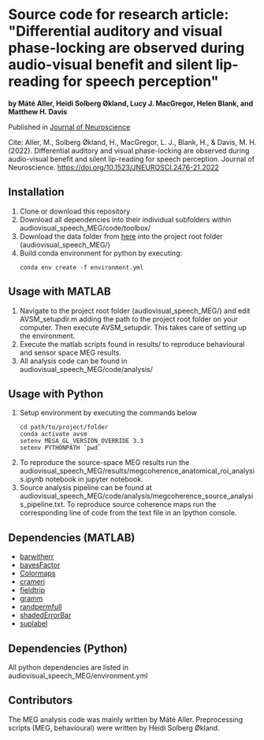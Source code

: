 # Source code for research article: <br/>"Differential auditory and visual phase-locking are observed during audio-visual benefit and silent lip-reading for speech perception" 
**by Máté Aller, Heidi Solberg Økland, Lucy J. MacGregor, Helen Blank, and Matthew H. Davis**

Published in [Journal of Neuroscience](https://www.jneurosci.org/content/early/2022/06/24/JNEUROSCI.2476-21.2022)

Cite: Aller, M., Solberg Økland, H., MacGregor, L. J., Blank, H., & Davis, M. H. (2022). Differential auditory and visual phase-locking are observed during audio-visual benefit and silent lip-reading for speech perception. Journal of Neuroscience. https://doi.org/10.1523/JNEUROSCI.2476-21.2022



## Installation
1. Clone or download this repository
2. Download all dependencies into their individual subfolders within audiovisual_speech_MEG/code/toolbox/
3. Download the data folder from [here](https://osf.io/st6fe/) into the project root folder (audiovisual_speech_MEG/)
4. Build conda environment for python by executing:
	```
	conda env create -f environment.yml
	```

## Usage with MATLAB
1. Navigate to the project root folder (audiovisual_speech_MEG/) and edit AVSM_setupdir.m adding the path to the project root folder on your computer. Then execute AVSM_setupdir. This takes care of setting up the environment. 
2. Execute the matlab scripts found in results/ to reproduce behavioural and sensor space MEG results. 
3. All analysis code can be found in audiovisual_speech_MEG/code/analysis/

## Usage with Python
1. Setup environment by executing the commands below
	```
	cd path/to/project/folder
	conda activate avsm
	setenv MESA_GL_VERSION_OVERRIDE 3.3
	setenv PYTHONPATH `pwd`
	```
2. To reproduce the source-space MEG results run the  audiovisual_speech_MEG/results/megcoherence_anatomical_roi_analysis.ipynb notebook in jupyter notebook. 
3. Source analysis pipeline can be found at audiovisual_speech_MEG/code/analysis/megcoherence_source_analysis_pipeline.txt. To reproduce source coherence maps run the corresponding line of code from the text file in an Ipython console. 

## Dependencies (MATLAB)
- [barwitherr](https://uk.mathworks.com/matlabcentral/fileexchange?q=barwitherr)
- [bayesFactor](https://github.com/klabhub/bayesFactor)
- [Colormaps](https://uk.mathworks.com/matlabcentral/fileexchange/51986-perceptually-uniform-colormaps)
- [crameri](https://uk.mathworks.com/matlabcentral/fileexchange/68546-crameri-perceptually-uniform-scientific-colormaps?s_tid=srchtitle)
- [fieldtrip](https://www.fieldtriptoolbox.org/download/)
- [gramm](https://github.com/piermorel/gramm)
- [randpermfull](https://uk.mathworks.com/matlabcentral/fileexchange/30189-randpermfull?s_tid=srchtitle)
- [shadedErrorBar](https://uk.mathworks.com/matlabcentral/fileexchange/26311-raacampbell-shadederrorbar)
- [suplabel](https://uk.mathworks.com/matlabcentral/fileexchange/7772-suplabel)

## Dependencies (Python)
All python dependencies are listed in audiovisual_speech_MEG/environment.yml

## Contributors
The MEG analysis code was mainly written by Máté Aller. Preprocessing scripts (MEG, behavioural) were written by Heidi Solberg Økland. 
